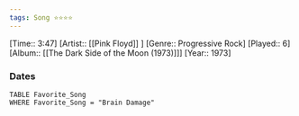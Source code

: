 ```yaml
---
tags: Song ⭐⭐⭐⭐ 
---
```

[Time:: 3:47]
[Artist:: [[Pink Floyd]] ]
[Genre:: Progressive Rock]
[Played:: 6]
[Album:: [[The Dark Side of the Moon (1973)]]]
[Year:: 1973]
### Dates
````dataview
TABLE Favorite_Song
WHERE Favorite_Song = "Brain Damage"
````